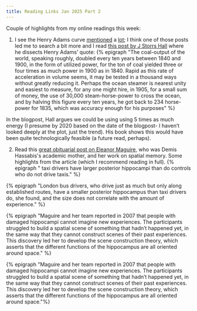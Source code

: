 ```yaml
---
title: Reading Links Jan 2025 Part 2
---
```


Couple of highlights from my online readings this week:
1. I see the Henry Adams curve [mentioned](https://worksinprogress.co/issue/interview-jstorrshall/) a [lot](https://worksinprogress.co/issue/making-energy-too-cheap-to-meter/); I think one of those posts led me to search a bit more and I read [this post by J Storrs Hall](https://wimflyc.blogspot.com/2021/01/the-henry-adams-curve-closer-look.html) where he dissects Henry Adams’ quote:
{% epigraph "The coal-output of the world, speaking roughly, doubled every ten years between 1840 and 1900, in the form of utilized power, for the ton of coal yielded three or four times as much power in 1900 as in 1840. Rapid as this rate of acceleration in volume seems, it may be tested in a thousand ways without greatly reducing it. Perhaps the ocean steamer is nearest unity and easiest to measure, for any one might hire, in 1905, for a small sum of money, the use of 30,000 steam-horse-power to cross the ocean, and by halving this figure every ten years, he got back to 234 horse-power for 1835, which was accuracy enough for his purposes" %}

In the blogpost, Hall argues we could be using using 5 times as much energy (I presume by 2020 based on the date of the blogpost- I haven’t looked deeply at the plot, just the trend). His book shows this would have been quite technologically feasible (a future read, perhaps).

2. Read this [great obituarial post on Eleanor Maguire](https://www.thetransmitter.org/memory/remembering-eleanor-maguire-trailblazer-of-human-memory/), who was Demis Hassabis's academic mother, and her work on spatial memory. Some highlights from the article (which I recommend reading in full).
{% epigraph " taxi drivers have larger posterior hippocampi than do controls who do not drive taxis." %}

{% epigraph "London bus drivers, who drive just as much but only along established routes, have a smaller posterior hippocampus than taxi drivers do, she found, and the size does not correlate with the amount of experience." %}

{% epigraph "Maguire and her team reported in 2007 that people with damaged hippocampi cannot imagine new experiences. The participants struggled to build a spatial scene of something that hadn’t happened yet, in the same way that they cannot construct scenes of their past experiences. This discovery led her to develop the scene construction theory, which asserts that the different functions of the hippocampus are all oriented around space." %}

{% epigraph "Maguire and her team reported in 2007 that people with damaged hippocampi cannot imagine new experiences. The participants struggled to build a spatial scene of something that hadn’t happened yet, in the same way that they cannot construct scenes of their past experiences. This discovery led her to develop the scene construction theory, which asserts that the different functions of the hippocampus are all oriented around space."%}

